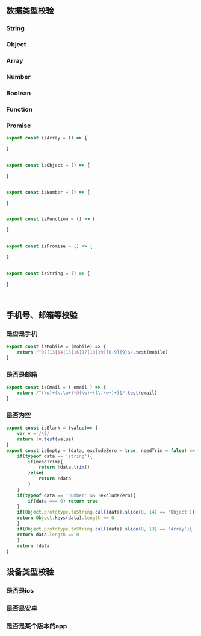 
## 数据类型校验

### String
### Object
### Array
### Number
### Boolean
### Function
### Promise
```js
export const isArray = () => {

}


export const isObject = () => {

}


export const isNumber = () => {

}


export const isFunction = () => {

}


export const isPromise = () => {

}


export const isString = () => {

}




```



## 手机号、邮箱等校验

### 是否是手机
```js
export const isMobile = (mobile) => {
    return /^0?(13|14|15|16|17|18|19)[0-9]{9}$/.test(mobile)
}

```

### 是否是邮箱
```js
export const isEmail = ( email ) => {
    return /^(\w)+(\.\w+)*@(\w)+((\.\w+)+)$/.test(email)
}
```

### 是否为空

```js
export const isBlank = (value)=> {
    var v = /\S/
    return !v.test(value)
}
export const isEmpty = (data, excludeZero = true, needTrim = false) => {
    if(typeof data == 'string'){
        if(needTrim){
            return !data.trim()
        }else{
            return !data
        }
    }
    if(typeof data == 'number' && !excludeZero){
        if(data === 0) return true
    }
    if(Object.prototype.toString.call(data).slice(8, 14) == 'Object'){
    return Object.keys(data).length == 0
    }
    if(Object.prototype.toString.call(data).slice(8, 13) == 'Array'){
    return data.length == 0
    }
    return !data
}
```



## 设备类型校验

### 是否是ios
### 是否是安卓
### 是否是某个版本的app



